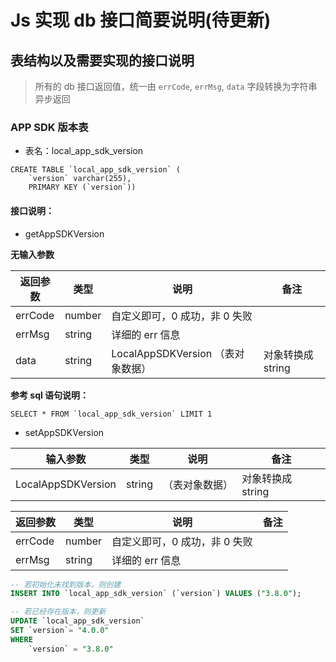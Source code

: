 # Js 实现 db 接口简要说明(待更新)

## 表结构以及需要实现的接口说明

> 所有的 db 接口返回值，统一由 `errCode`, `errMsg`, `data` 字段转换为字符串异步返回

### APP SDK 版本表

- 表名：local_app_sdk_version

```sqlite
CREATE TABLE `local_app_sdk_version` (
	`version` varchar(255),
	PRIMARY KEY (`version`))
```

#### 接口说明：

- getAppSDKVersion

**无输入参数**

| 返回参数 | 类型   | 说明                              | 备注              |
| -------- | ------ | --------------------------------- | ----------------- |
| errCode  | number | 自定义即可，0 成功，非 0 失败     |                   |
| errMsg   | string | 详细的 err 信息                   |                   |
| data     | string | LocalAppSDKVersion （表对象数据） | 对象转换成 string |

**参考 sql 语句说明：**

```sqlite
SELECT * FROM `local_app_sdk_version` LIMIT 1
```

- setAppSDKVersion

| 输入参数           | 类型   | 说明           | 备注              |
| ------------------ | ------ | -------------- | ----------------- |
| LocalAppSDKVersion | string | （表对象数据） | 对象转换成 string |

| 返回参数 | 类型   | 说明                          | 备注 |
| -------- | ------ | ----------------------------- | ---- |
| errCode  | number | 自定义即可，0 成功，非 0 失败 |      |
| errMsg   | string | 详细的 err 信息               |      |

```sql
-- 若初始化未找到版本，则创建
INSERT INTO `local_app_sdk_version` (`version`) VALUES ("3.8.0");

-- 若已经存在版本，则更新
UPDATE `local_app_sdk_version`
SET `version`= "4.0.0"
WHERE
	`version` = "3.8.0"
```

